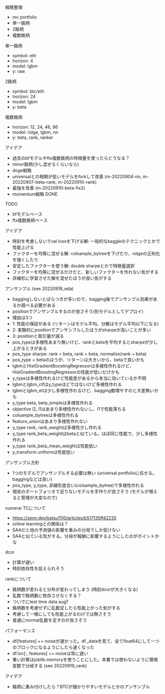 
戦略整理

- mv portfolio
- 単一銘柄
- 2銘柄
- 複数銘柄

単一銘柄

- symbol: eth
- horizon: 4
- model: lgbm
- y: raw

2銘柄

- symbol: btc/eth
- horizon: 24
- model: lgbm
- y: beta

複数銘柄

- horizon: 12, 24, 48, 96
- model: ridge, lgbm, nn
- y: beta, rank, ranker

アイデア

- 過去のbfモデルやftx複数銘柄の特徴量を使ったらどうなる？
- minor銘柄(少し混ぜるくらいなら)
- doge戦略
- universalとの相関が低いモデルをforkして改善 (m-20220904-nn, m-20220907-beta-rank, m-20220910-rank)
- 最強を改善 (m-20220910-beta-fix2)
- momentum戦略 DONE

TODO

- bfモデルベース
- ftx複数銘柄ベース


アイデア

- 時刻を考慮しないでval lossを下げる解: 一般的なkaggleのテクニックとかで性能上げる
- ファクターを均等に混ぜる解: colsample_bytreeを下げたり、ridgeの正則化を強くしたり
- 安定したファクターを使う解: double sharpeとかで特徴量選択
- ファクターを均等に混ぜるだけだと、新しいファクターを作れない気がする
- 非線形に学習させた解を混ぜたほうが良い気がする

アンサンブル (see 20220918_eda)

- baggingしないとばらつきが多いので、bagging後でアンサンブル効果があるか調べる必要がある
- positionでアンサンブルするのが良さそう(別モデルとしてデプロイ)
- 理由は3つ
- 1: 性能の保証がある (リターンはモデル平均。分散はモデル平均以下になる)
- 2: 実験的にpositionでアンサンブルしたほうがsharpeが高いことが多い
- 3: positionと取引量が減る
- pos_typeは多様性あまり無いけど、rankとbetaを平均するとsharpeが少し上がるときがある
- pos_type sharpe: rank < beta, rank + beta, normalize(rank + beta) 
- pos_type = betaのほうが、リターンは大きいから、betaで良いかも
- lgbmとHistGradientBoostingRegressorは多様性作れるけど、HistGradientBoostingRegressorの性能が低いだけかも
- y_typeは多様性作れるけど性能差があるから本当に効いているか不明
- lgbmとlgbm_clfはy_typeほどではないけど多様性作れる
- lgbmとlgbm_etは少し多様性作れるけど、bagging数増やすのと大差無いかも
- y_type beta, beta_simpleは多様性作れる
- objective l2, l1はあまり多様性作れないし、l1で性能落ちる
- colsample_bytreeは多様性作れる
- feature_unionはあまり多様性作れない
- y_type rank, rank_weightは多様性少し作れる
- y_type rank_beta_weightはbetaと似ている。ほぼ同じ性能で、少し多様性作れる
- y_type rank_beta_mean_weightは性能低い
- y_transform uniformは性能低い

アンサンブル方針

- 1つのモデルでアンサンブルする必要は無い (universal portfolioに任せる。baggingなどは良い)
- pos_type, y_type, 非線形度合い(colsample_bytree)で多様性作れる
- 現状のポートフォリオで足りないモデルを手作りが良さそう (モデルが増えると管理が大変なので)

numerai TCについて

- https://zenn.dev/katsu1110/articles/b517135ff42235
- online learningとの関係は？
- SAAだと他の予測値の影響を重みの分母でしか受けない
- SAAと似ている気がする。分母が報酬に影響するようにしたのがポイントかな

dcor

- 計算が遅い
- 時刻依存性を捉えられそう

rankについて

- 銘柄数が変わると分布が変わってしまう (時刻dcorが大きくなる)
- 乱数で銘柄数に依存させなくする？
- ついでにtest time data aug?
- 銘柄数を考慮せずに乱数足したら性能上がった気がする
- 考慮して一様にしても性能上がるわけでは無さそう
- 普通にnormal乱数を足すのが良さそう

パフォーマンス

- df[features] += noiseが遅かった。df._dataを見て、全てfloat64にして一つのブロックになるようにしたら速くなった
- df.loc[:, features] += noiseは常に遅い
- 重い計算はjoblib.memoryを使うことにした。本番では使わないように環境変数で分岐する (see 20220919_rank)

アイデア

- 銘柄に重み付けしたら？BTCが儲かりやすいモデルとかのアンサンブル
